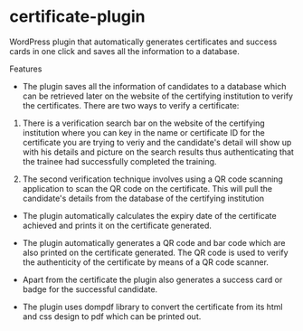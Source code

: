 # certificate-plugin
 
WordPress plugin that automatically generates certificates and success cards in one click and saves all the information to a database.

Features

- The plugin saves all the information of candidates to a database which can be retrieved later on the website of the certifying institution to verify the certificates. There are two ways to verify a certificate:

1. There is a verification search bar on the website of the certifying institution where you can key in the name or certificate ID for the certificate you are trying to veriy and the candidate's detail will show up with his details and picture on the search results thus authenticating that the trainee had successfully completed the training.

2. The second verification technique involves using a QR code scanning application to scan the QR code on the certificate. This will pull the candidate's details from the database of the certifying institution 

- The plugin automatically calculates the expiry date of the certificate achieved and prints it on the certificate generated.

- The plugin automatically generates a QR code and bar code which are also printed on the certificate generated. The QR code is used to verify the authenticity of the certificate by means of a QR code scanner.

- Apart from the certificate the plugin also generates a success card or badge for the successful candidate.

- The plugin uses dompdf library to convert the certificate from its html and css design to pdf which can be printed out.
